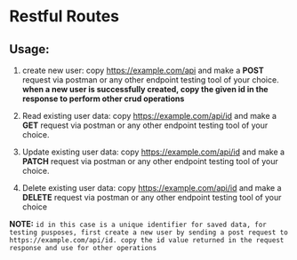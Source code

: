 # Restful Routes

## Usage:
1. create new user: copy https://example.com/api and make a **POST** request via postman or any other endpoint testing tool of your choice. **when a new user is successfully created, copy the given id in the response to perform other crud operations**

2. Read existing user data: copy https://example.com/api/id and make a **GET** request via postman or any other endpoint testing tool of your choice.

3. Update existing user data: copy https://example.com/api/id and make a **PATCH** request via postman or any other endpoint testing tool of your choice.

4. Delete existing user data: copy https://example.com/api/id and make a **DELETE** request via postman or any other endpoint testing tool of your choice

**NOTE:** `id in this case is a unique identifier for saved data, for testing pusposes, first create a new user by sending a post request to https://example.com/api/id. copy the id value returned in the request response and use for other operations`